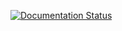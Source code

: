 [![Documentation Status](https://readthedocs.org/projects/from-scratch/badge/?version=latest)](https://from-scratch.readthedocs.io/en/latest/?badge=latest)
